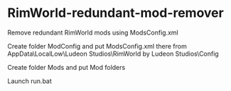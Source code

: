 # RimWorld-redundant-mod-remover
Remove redundant RimWorld mods using ModsConfig.xml

Create folder ModConfig and put ModsConfig.xml there from AppData\LocalLow\Ludeon Studios\RimWorld by Ludeon Studios\Config

Create folder Mods and put Mod folders

Launch run.bat
